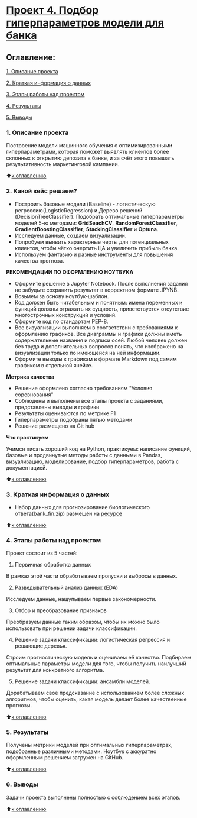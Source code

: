 <a id="anchor"></a>
# [Проект 4. Подбор гиперпараметров модели для банка](https://github.com/mrglibly/4GitHub/blob/main/Project7/Project_4_ML_V2.ipynb)

## Оглавление:
[1. Описание проекта](#p1)

[2. Краткая информация о данных](#p2)

[3. Этапы работы над проектом](#p3)

[4. Результаты](#p4)

[5. Выводы](#p5)

### 1. Описание проекта <a id="p1"></a>
Построение модели машинного обучения с оптимизированными гиперпараметрами, которая поможет выявлять клиентов более склонных к открытию депозита в банке, и за счёт этого повышать результативность маркетинговой кампании.

:arrow_up:[к оглавлению](#anchor)

### 2. Какой кейс решаем? <a id="p2"></a>
- Построить базовые модели (Baseline) - логистическую регрессию(LogisticRegression) и Дерево решений (DecisionTreeClassifier). Подобрать оптимальные гиперпараметры моделей 5-ю методами: **GridSeachCV**, **RandomForestClassifier**, **GradientBoostingClassifier**, **StackingClassifier** и **Optuna**.
- Исследуем данные, создаем визуализации.
- Попробуем выявить характерные черты для потенциальных клиентов, чтобы чётко очертить ЦА и увеличить прибыль банка.
- Используем фантазию и разные инструменты для повышения качества прогноза.

**РЕКОМЕНДАЦИИ ПО ОФОРМЛЕНИЮ НОУТБУКА**

- Оформите решение в Jupyter Notebook. После выполнения задания не забудьте сохранить результат в корректном формате .IPYNB.
- Возьмем за основу ноутбук-шаблон.
- Код должен быть читабельным и понятным: имена переменных и функций должны отражать их сущность, приветствуется отсутствие многострочных конструкций и условий. 
- Оформите код по стандартам PEP-8. 
- Все визуализации выполняем в соответствии с требованиями к оформлению графиков. Все диаграммы и графики должны иметь содержательные названия и подписи осей. Любой человек должен без труда и дополнительных вопросов понять, что изображено на визуализации только по имеющейся на ней информации.
- Оформите выводы к графикам в формате Markdown под самим графиком в отдельной ячейке.

**Метрика качества**
- Решение оформлено согласно требованиям "Условия соревнования"
- Соблюдены и выполнены все этапы проекта с заданиями, представлены выводы и графики
- Результаты оцениваются по метрике F1
- Гиперпараметры подобраны пятью методами
- Решение размещено на Git hub

**Что практикуем**

Учимся писать хороший код на Python, практикуем: написание функций, базовые и продвинутые методы работы с данными в Pandas, визуализацию, моделирование, подбор гиперпараметров, работа с документацией.

:arrow_up:[к оглавлению](#anchor)

### 3. Краткая информация о данных <a id="p3"></a>
- Набор данных для прогнозирование биологического ответа(bank_fin.zip) размещён на [ресурсе](https://lms-cdn.skillfactory.ru/assets/courseware/v1/dab91dc74eb3cb684755123d224d262b/asset-v1:SkillFactory+DSPR-2.0+14JULY2021+type@asset+block/bank_fin.zip)

:arrow_up:[к оглавлению](#anchor)

### 4. Этапы работы над проектом <a id="p4"></a>
Проект состоит из 5 частей:

1. Первичная обработка данных

В рамках этой части обработываем пропуски и выбросы в данных.

2. Разведывательный анализ данных (EDA)

Исследуем данные, нащупываем первые закономерности.

3. Отбор и преобразование признаков

Преобразуем данные таким образом, чтобы их можно было использовать при решении задачи классификации.

4. Решение задачи классификации: логистическая регрессия и решающие деревья.

Строим прогностическую модель и оцениваем её качество. Подбираем оптимальные параметры модели для того, чтобы получить наилучший результат для конкретного алгоритма.

5. Решение задачи классификации: ансамбли моделей.

Дорабатываем своё предсказание с использованием более сложных алгоритмов, чтобы оценить, какая модель делает более качественные прогнозы.

:arrow_up:[к оглавлению](#anchor)
 

### 5. Результаты <a id="p5"></a>
Получены метрики моделей при оптимальных гиперпараметрах, подобранные различными методами. Ноутбук с аккуратно оформленным решением загружен на GitHub.

:arrow_up:[к оглавлению](#anchor)

### 6. Выводы <a id="p6"></a>
Задачи проекта выполнены полностью с соблюдением всех этапов.
 
:arrow_up:[к оглавлению](#anchor)
